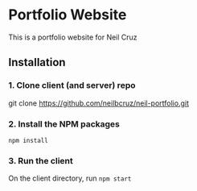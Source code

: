 # Portfolio Website

This is a portfolio website for Neil Cruz

## Installation

### 1. Clone client (and server) repo

git clone https://github.com/neilbcruz/neil-portfolio.git

### 2. Install the NPM packages

`npm install`

### 3. Run the client

On the client directory, run `npm start`

